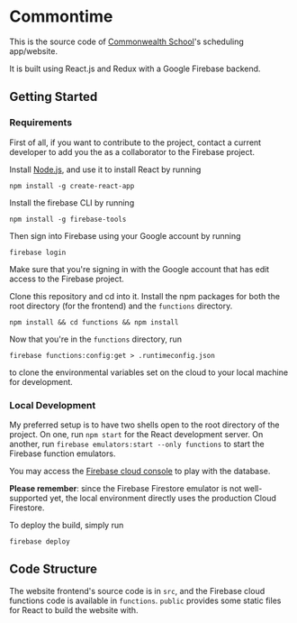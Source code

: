 # Commontime

This is the source code of [Commonwealth School](https://www.commschool.org/)'s scheduling app/website.

It is built using React.js and Redux with a Google Firebase backend.

## Getting Started

### Requirements

First of all, if you want to contribute to the project, contact a current developer to add you the as a collaborator to the Firebase project.

Install [Node.js](https://nodejs.org/en/download/), and use it to install React by running

```npm install -g create-react-app```

Install the firebase CLI by running

```npm install -g firebase-tools```

Then sign into Firebase using your Google account by running

```firebase login```

Make sure that you're signing in with the Google account that has edit access to the Firebase project.

Clone this repository and cd into it. Install the npm packages for both the root directory (for the frontend) and the `functions` directory.

```npm install && cd functions && npm install```

Now that you're in the `functions` directory, run

```firebase functions:config:get > .runtimeconfig.json```

to clone the environmental variables set on the cloud to your local machine for development.

### Local Development

My preferred setup is to have two shells open to the root directory of the project. On one, run `npm start` for the React development server. On another, run `firebase emulators:start --only functions` to start the Firebase function emulators.

You may access the [Firebase cloud console](https://console.firebase.google.com/) to play with the database.

**Please remember**: since the Firebase Firestore emulator is not well-supported yet, the local environment directly uses the production Cloud Firestore.

To deploy the build, simply run

```firebase deploy```

## Code Structure

The website frontend's source code is in `src`, and the Firebase cloud functions code is available in `functions`. `public` provides some static files for React to build the website with.
